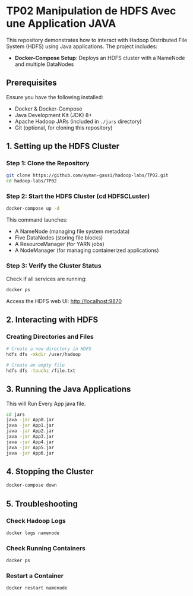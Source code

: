 # TP02 Manipulation de HDFS Avec une Application JAVA

This repository demonstrates how to interact with Hadoop Distributed File System (HDFS) using Java applications. The project includes:

- **Docker-Compose Setup**: Deploys an HDFS cluster with a NameNode and multiple DataNodes

## Prerequisites

Ensure you have the following installed:

- Docker & Docker-Compose
- Java Development Kit (JDK) 8+
- Apache Hadoop JARs (included in `./jars` directory)
- Git (optional, for cloning this repository)

## 1. Setting up the HDFS Cluster

### Step 1: Clone the Repository

```bash
git clone https://github.com/ayman-gassi/hadoop-labs/TP02.git
cd hadoop-labs/TP02
```

### Step 2: Start the HDFS Cluster (cd HDFSCLuster)

```bash
docker-compose up -d
```

This command launches:

- A NameNode (managing file system metadata)
- Five DataNodes (storing file blocks)
- A ResourceManager (for YARN jobs)
- A NodeManager (for managing containerized applications)

### Step 3: Verify the Cluster Status

Check if all services are running:

```bash
docker ps
```

Access the HDFS web UI: [http://localhost:9870](http://localhost:9870)

## 2. Interacting with HDFS

### Creating Directories and Files

```bash
# Create a new directory in HDFS
hdfs dfs -mkdir /user/hadoop

# Create an empty file
hdfs dfs -touchz /file.txt
```

## 3. Running the Java Applications

This will Run Every App java file.

```bash
cd jars
java -jar App0.jar
java -jar App1.jar
java -jar App2.jar
java -jar App3.jar
java -jar App4.jar
java -jar App5.jar
java -jar App6.jar
```

## 4. Stopping the Cluster

```bash
docker-compose down
```

## 5. Troubleshooting

### Check Hadoop Logs

```bash
docker logs namenode
```

### Check Running Containers

```bash
docker ps
```

### Restart a Container

```bash
docker restart namenode
```

